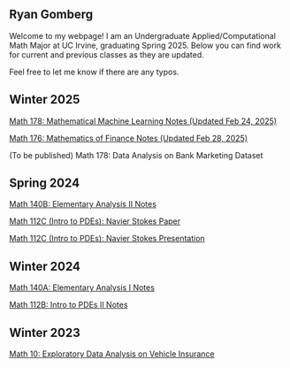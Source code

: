 ## Ryan Gomberg

Welcome to my webpage! I am an Undergraduate Applied/Computational Math Major at UC Irvine, graduating Spring 2025. Below you can find work for current and previous classes as they are updated.

Feel free to let me know if there are any typos.

## Winter 2025

[Math 178: Mathematical Machine Learning Notes (Updated Feb 24, 2025)](https://ryangomberg.github.io/ryangomberg/Math%20178%20Review.pdf)

[Math 176: Mathematics of Finance Notes (Updated Feb 28, 2025)](https://ryangomberg.github.io/ryangomberg/Math%20176%20Notes.pdf)

(To be published) Math 178: Data Analysis on Bank Marketing Dataset

## Spring 2024

[Math 140B: Elementary Analysis II Notes](https://ryangomberg.github.io/ryangomberg/140B%20Notes.pdf)

[Math 112C (Intro to PDEs): Navier Stokes Paper](https://ryangomberg.github.io/ryangomberg/Ryan%20Gomberg%20Navier-Stokes%20Paper.pdf)

[Math 112C (Intro to PDEs): Navier Stokes Presentation](https://ryangomberg.github.io/ryangomberg/Ryan%20Gomberg%20NS%20Presentation.pdf)

## Winter 2024

[Math 140A: Elementary Analysis I Notes](https://ryangomberg.github.io/ryangomberg/140A%20Review.pdf)

[Math 112B: Intro to PDEs II Notes](https://ryangomberg.github.io/ryangomberg/112B%20Final.pdf)

## Winter 2023

[Math 10: Exploratory Data Analysis on Vehicle Insurance](https://ryangomberg.github.io/ryangomberg/Ryan%20Gomberg%20-%20Training%20a%20Model%20to%20Predict%20Interest%20and%20Explore%20Patterns%20in%20Vehicle%20Insurance.pdf)
